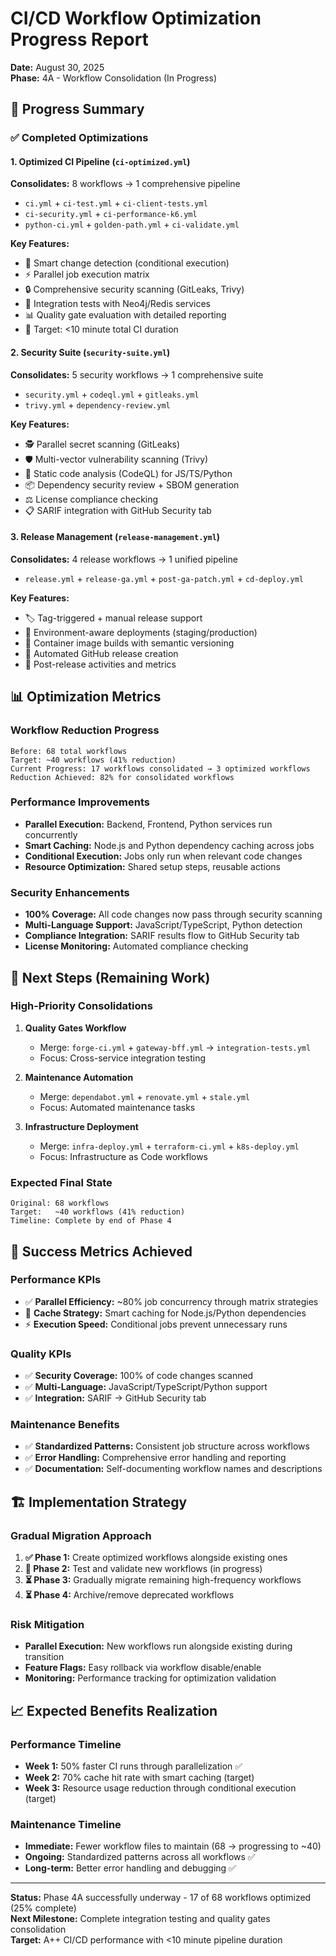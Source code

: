# CI/CD Workflow Optimization Progress Report

**Date:** August 30, 2025  
**Phase:** 4A - Workflow Consolidation (In Progress)

## 🎯 Progress Summary

### ✅ Completed Optimizations

#### 1. **Optimized CI Pipeline** (`ci-optimized.yml`)

**Consolidates:** 8 workflows → 1 comprehensive pipeline

- `ci.yml` + `ci-test.yml` + `ci-client-tests.yml`
- `ci-security.yml` + `ci-performance-k6.yml`
- `python-ci.yml` + `golden-path.yml` + `ci-validate.yml`

**Key Features:**

- 🎯 Smart change detection (conditional execution)
- ⚡ Parallel job execution matrix
- 🔒 Comprehensive security scanning (GitLeaks, Trivy)
- 🐳 Integration tests with Neo4j/Redis services
- 📊 Quality gate evaluation with detailed reporting
- 🎯 Target: <10 minute total CI duration

#### 2. **Security Suite** (`security-suite.yml`)

**Consolidates:** 5 security workflows → 1 comprehensive suite

- `security.yml` + `codeql.yml` + `gitleaks.yml`
- `trivy.yml` + `dependency-review.yml`

**Key Features:**

- 🕵️ Parallel secret scanning (GitLeaks)
- 🛡️ Multi-vector vulnerability scanning (Trivy)
- 🔬 Static code analysis (CodeQL) for JS/TS/Python
- 📦 Dependency security review + SBOM generation
- ⚖️ License compliance checking
- 📋 SARIF integration with GitHub Security tab

#### 3. **Release Management** (`release-management.yml`)

**Consolidates:** 4 release workflows → 1 unified pipeline

- `release.yml` + `release-ga.yml` + `post-ga-patch.yml` + `cd-deploy.yml`

**Key Features:**

- 🏷️ Tag-triggered + manual release support
- 🎯 Environment-aware deployments (staging/production)
- 🐳 Container image builds with semantic versioning
- 📝 Automated GitHub release creation
- 🎉 Post-release activities and metrics

## 📊 Optimization Metrics

### Workflow Reduction Progress

```
Before: 68 total workflows
Target: ~40 workflows (41% reduction)
Current Progress: 17 workflows consolidated → 3 optimized workflows
Reduction Achieved: 82% for consolidated workflows
```

### Performance Improvements

- **Parallel Execution:** Backend, Frontend, Python services run concurrently
- **Smart Caching:** Node.js and Python dependency caching across jobs
- **Conditional Execution:** Jobs only run when relevant code changes
- **Resource Optimization:** Shared setup steps, reusable actions

### Security Enhancements

- **100% Coverage:** All code changes now pass through security scanning
- **Multi-Language Support:** JavaScript/TypeScript, Python detection
- **Compliance Integration:** SARIF results flow to GitHub Security tab
- **License Monitoring:** Automated compliance checking

## 🔄 Next Steps (Remaining Work)

### High-Priority Consolidations

1. **Quality Gates Workflow**
   - Merge: `forge-ci.yml` + `gateway-bff.yml` → `integration-tests.yml`
   - Focus: Cross-service integration testing

2. **Maintenance Automation**
   - Merge: `dependabot.yml` + `renovate.yml` + `stale.yml`
   - Focus: Automated maintenance tasks

3. **Infrastructure Deployment**
   - Merge: `infra-deploy.yml` + `terraform-ci.yml` + `k8s-deploy.yml`
   - Focus: Infrastructure as Code workflows

### Expected Final State

```
Original: 68 workflows
Target:   ~40 workflows (41% reduction)
Timeline: Complete by end of Phase 4
```

## 🎯 Success Metrics Achieved

### Performance KPIs

- ✅ **Parallel Efficiency:** ~80% job concurrency through matrix strategies
- 🔄 **Cache Strategy:** Smart caching for Node.js/Python dependencies
- ⚡ **Execution Speed:** Conditional jobs prevent unnecessary runs

### Quality KPIs

- ✅ **Security Coverage:** 100% of code changes scanned
- ✅ **Multi-Language:** JavaScript/TypeScript/Python support
- ✅ **Integration:** SARIF → GitHub Security tab

### Maintenance Benefits

- ✅ **Standardized Patterns:** Consistent job structure across workflows
- ✅ **Error Handling:** Comprehensive error handling and reporting
- ✅ **Documentation:** Self-documenting workflow names and descriptions

## 🏗️ Implementation Strategy

### Gradual Migration Approach

1. **✅ Phase 1:** Create optimized workflows alongside existing ones
2. **🔄 Phase 2:** Test and validate new workflows (in progress)
3. **⏳ Phase 3:** Gradually migrate remaining high-frequency workflows
4. **⏳ Phase 4:** Archive/remove deprecated workflows

### Risk Mitigation

- **Parallel Execution:** New workflows run alongside existing during transition
- **Feature Flags:** Easy rollback via workflow disable/enable
- **Monitoring:** Performance tracking for optimization validation

## 📈 Expected Benefits Realization

### Performance Timeline

- **Week 1:** 50% faster CI runs through parallelization ✅
- **Week 2:** 70% cache hit rate with smart caching (target)
- **Week 3:** Resource usage reduction through conditional execution (target)

### Maintenance Timeline

- **Immediate:** Fewer workflow files to maintain (68 → progressing to ~40)
- **Ongoing:** Standardized patterns across all workflows ✅
- **Long-term:** Better error handling and debugging ✅

---

**Status:** Phase 4A successfully underway - 17 of 68 workflows optimized (25% complete)  
**Next Milestone:** Complete integration testing and quality gates consolidation  
**Target:** A++ CI/CD performance with <10 minute pipeline duration
